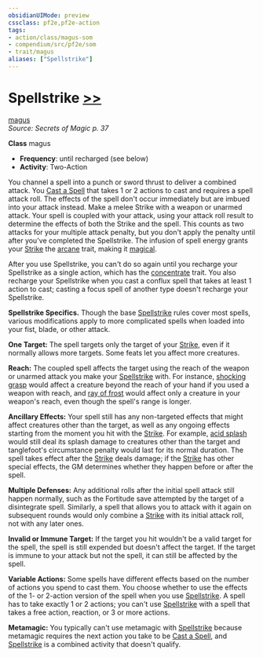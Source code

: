 ```yaml
---
obsidianUIMode: preview
cssclass: pf2e,pf2e-action
tags:
- action/class/magus-som
- compendium/src/pf2e/som
- trait/magus
aliases: ["Spellstrike"]
---
```

# Spellstrike [>>](rules/core-rulebook/chapter-9-playing-the-game.md#Actions "Two-Action")
[magus](rules/traits/magus-som.md "Magus Class Trait")  
*Source: Secrets of Magic p. 37*  

**Class** magus
- **Frequency**: until recharged (see below)
- **Activity**: Two-Action

You channel a spell into a punch or sword thrust to deliver a combined attack. You [Cast a Spell](rules/actions/cast-a-spell.md) that takes 1 or 2 actions to cast and requires a spell attack roll. The effects of the spell don't occur immediately but are imbued into your attack instead. Make a melee Strike with a weapon or unarmed attack. Your spell is coupled with your attack, using your attack roll result to determine the effects of both the Strike and the spell. This counts as two attacks for your multiple attack penalty, but you don't apply the penalty until after you've completed the Spellstrike. The infusion of spell energy grants your [Strike](rules/actions/strike.md) the [arcane](rules/traits/arcane.md "Arcane Tradition Trait") trait, making it [magical](rules/traits/magical.md "Magical Item Trait").

After you use Spellstrike, you can't do so again until you recharge your Spellstrike as a single action, which has the [concentrate](rules/traits/concentrate.md "Concentrate Action & Ability Trait") trait. You also recharge your Spellstrike when you cast a conflux spell that takes at least 1 action to cast; casting a focus spell of another type doesn't recharge your Spellstrike.

**Spellstrike Specifics.** Though the base [Spellstrike](rules/actions/spellstrike-som.md) rules cover most spells, various modifications apply to more complicated spells when loaded into your fist, blade, or other attack.

**One Target:** The spell targets only the target of your [Strike](rules/actions/strike.md), even if it normally allows more targets. Some feats let you affect more creatures.

**Reach:** The coupled spell affects the target using the reach of the weapon or unarmed attack you make your [Spellstrike](rules/actions/spellstrike-som.md) with. For instance, [shocking grasp](compendium/spells/shocking-grasp.md) would affect a creature beyond the reach of your hand if you used a weapon with reach, and [ray of frost](compendium/spells/ray-of-frost.md) would affect only a creature in your weapon's reach, even though the spell's range is longer.

**Ancillary Effects:** Your spell still has any non-targeted effects that might affect creatures other than the target, as well as any ongoing effects starting from the moment you hit with the [Strike](rules/actions/strike.md). For example, [acid splash](compendium/spells/acid-splash.md) would still deal its splash damage to creatures other than the target and tanglefoot's circumstance penalty would last for its normal duration. The spell takes effect after the [Strike](rules/actions/strike.md) deals damage; if the [Strike](rules/actions/strike.md) has other special effects, the GM determines whether they happen before or after the spell.

**Multiple Defenses:** Any additional rolls after the initial spell attack still happen normally, such as the Fortitude save attempted by the target of a disintegrate spell. Similarly, a spell that allows you to attack with it again on subsequent rounds would only combine a [Strike](rules/actions/strike.md) with its initial attack roll, not with any later ones.

**Invalid or Immune Target:** If the target you hit wouldn't be a valid target for the spell, the spell is still expended but doesn't affect the target. If the target is immune to your attack but not the spell, it can still be affected by the spell.

**Variable Actions:** Some spells have different effects based on the number of actions you spend to cast them. You choose whether to use the effects of the 1-&nbsp;or&nbsp;2-action version of the spell when you use [Spellstrike](rules/actions/spellstrike-som.md). A spell has to take exactly 1 or 2 actions; you can't use [Spellstrike](rules/actions/spellstrike-som.md) with a spell that takes a free action, reaction, or 3 or more actions.

**Metamagic:** You typically can't use metamagic with [Spellstrike](rules/actions/spellstrike-som.md) because metamagic requires the next action you take to be [Cast a Spell](rules/actions/cast-a-spell.md), and [Spellstrike](rules/actions/spellstrike-som.md) is a combined activity that doesn't qualify.